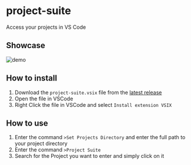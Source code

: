 # project-suite

Access your projects in VS Code

## Showcase

![demo](./demo.gif)

## How to install

1. Download the `project-suite.vsix` file from the [latest release](https://github.com/Tch1b0/project-suite/releases)
1. Open the file in VSCode
1. Right Click the file in VSCode and select `Install extension VSIX`

## How to use

1. Enter the command `>Set Projects Directory` and enter the full path to your project directory
1. Enter the command `>Project Suite`
1. Search for the Project you want to enter and simply click on it
